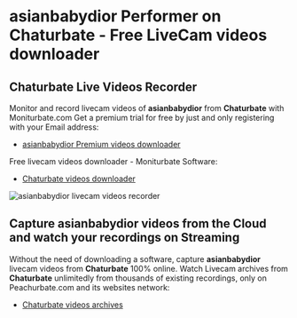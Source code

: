# asianbabydior Performer on Chaturbate - Free LiveCam videos downloader

## Chaturbate Live Videos Recorder

Monitor and record livecam videos of **asianbabydior** from **Chaturbate** with Moniturbate.com
Get a premium trial for free by just and only registering with your Email address:
* [asianbabydior Premium videos downloader](https://moniturbate.com/request-demo-licence-key.html)

Free livecam videos downloader - Moniturbate Software:
* [Chaturbate videos downloader](https://moniturbate.com/moniturbate-download-software.html)

![asianbabydior livecam videos recorder](https://peachurnet.com/templates/moniturbate-software.png)


## Capture asianbabydior videos from the Cloud and watch your recordings on Streaming

Without the need of downloading a software, capture **asianbabydior** livecam videos from **Chaturbate** 100% online.
Watch Livecam archives from **Chaturbate** unlimitedly from thousands of existing recordings, only on Peachurbate.com and its websites network:
* [Chaturbate videos archives](https://peachurnet.com/)
